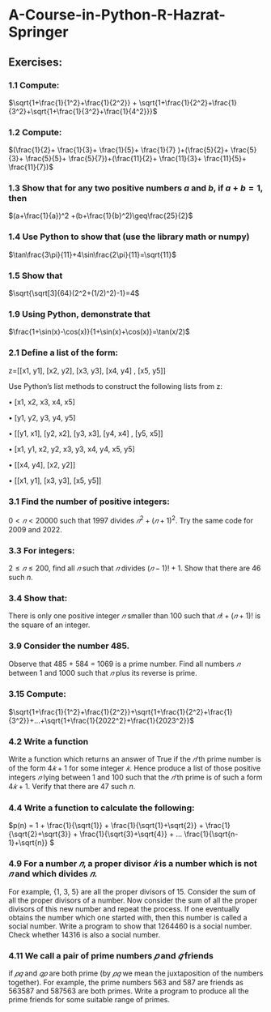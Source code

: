 # A-Course-in-Python-R-Hazrat-Springer
## Exercises:
### 1.1 Compute:
$\sqrt{1+\frac{1}{1^2}+\frac{1}{2^2}} + \sqrt{1+\frac{1}{2^2}+\frac{1}{3^2}+\sqrt{1+\frac{1}{3^2}+\frac{1}{4^2}}}$

### 1.2 Compute:
$(\frac{1}{2}+ \frac{1}{3}+ \frac{1}{5}+ \frac{1}{7} )+(\frac{5}{2}+ \frac{5}{3}+ \frac{5}{5}+ \frac{5}{7})+(\frac{11}{2}+ \frac{11}{3}+ \frac{11}{5}+ \frac{11}{7})$

### 1.3 Show that for any two positive numbers $a$ and $b$, if $a+b=1$, then
$(a+\frac{1}{a})^2 +(b+\frac{1}{b}^2)\geq\frac{25}{2}$

### 1.4 Use Python to show that (use the library math or numpy)
$\tan\frac{3\pi}{11}+4\sin\frac{2\pi}{11}=\sqrt{11}$

### 1.5 Show that
$\sqrt{\sqrt[3]{64}(2^2+(1/2)^2)-1}=4$

### 1.9 Using Python, demonstrate that 
$\frac{1+\sin(x)-\cos(x)}{1+\sin(x)+\cos(x)}=\tan(x/2)$

### 2.1 Define a list of the form:
z=[[x1, y1], [x2, y2], [x3, y3], [x4, y4] , [x5, y5]]

Use Python’s list methods to construct the following lists from z:

• [x1, x2, x3, x4, x5]

• [y1, y2, y3, y4, y5]

• [[y1, x1], [y2, x2], [y3, x3], [y4, x4] , [y5, x5]]

• [x1, y1, x2, y2, x3, y3, x4, y4, x5, y5]

• [[x4, y4], [x2, y2]]

• [[x1, y1], [x3, y3], [x5, y5]]

### 3.1 Find the number of positive integers: 
$0 < 𝑛 < 20000$ such that 1997 divides $𝑛^2 + (𝑛 + 1)^2$. Try the same code for 2009 and 2022.

### 3.3 For integers:
$2 ≤ 𝑛 ≤ 200$, find all $𝑛$ such that $𝑛$ divides $(𝑛 − 1)! + 1$. Show that there are 46 such $n$.

### 3.4 Show that:
There is only one positive integer $𝑛$ smaller than 100 such that $𝑛! + (𝑛 + 1)!$ is the square of an integer.

### 3.9 Consider the number 485. 
Observe that 485 + 584 = 1069 is a prime number. Find all numbers $𝑛$ between 1 and 1000 such that $𝑛$ plus its reverse is prime.

### 3.15 Compute:
$\sqrt{1+\frac{1}{1^2}+\frac{1}{2^2}}+\sqrt{1+\frac{1}{2^2}+\frac{1}{3^2}}+...+\sqrt{1+\frac{1}{2022^2}+\frac{1}{2023^2}}$

### 4.2 Write a function
Write a function which returns an answer of True if the $𝑛$’th prime number is of the form $4𝑘 + 1$ for some integer $𝑘$. Hence produce a list of those positive
integers $𝑛$ lying between 1 and 100 such that the $𝑛$’th prime is of such a form $4𝑘 + 1$. Verify that there are 47 such $n$.

### 4.4 Write a function to calculate the following:
$p(n) = 1 + \frac{1}{\sqrt{1}} + \frac{1}{\sqrt{1}+\sqrt{2}} + \frac{1}{\sqrt{2}+\sqrt{3}} + \frac{1}{\sqrt{3}+\sqrt{4}} + ... \frac{1}{\sqrt{n-1}+\sqrt{n}} $

### 4.9 For a number $𝑛$, a proper divisor $𝑘$ is a number which is not $𝑛$ and which divides $𝑛$. 
For example, {1, 3, 5} are all the proper divisors of 15. Consider the sum of all the proper divisors of a number. Now consider the sum of all the proper
divisors of this new number and repeat the process. If one eventually obtains the number which one started with, then this number is called a social number.
Write a program to show that 1264460 is a social number. Check whether 14316 is also a social number.

### 4.11 We call a pair of prime numbers $𝑝$ and $𝑞$ friends 
if $𝑝𝑞$ and $𝑞𝑝$ are both prime (by $𝑝𝑞$ we mean the juxtaposition of the numbers together). For example, the prime
numbers 563 and 587 are friends as 563587 and 587563 are both primes. Write a program to produce all the prime friends for some suitable range of primes.

